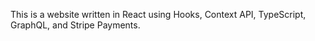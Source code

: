 This is a website written in React using Hooks, Context API, TypeScript, GraphQL, and Stripe Payments.
